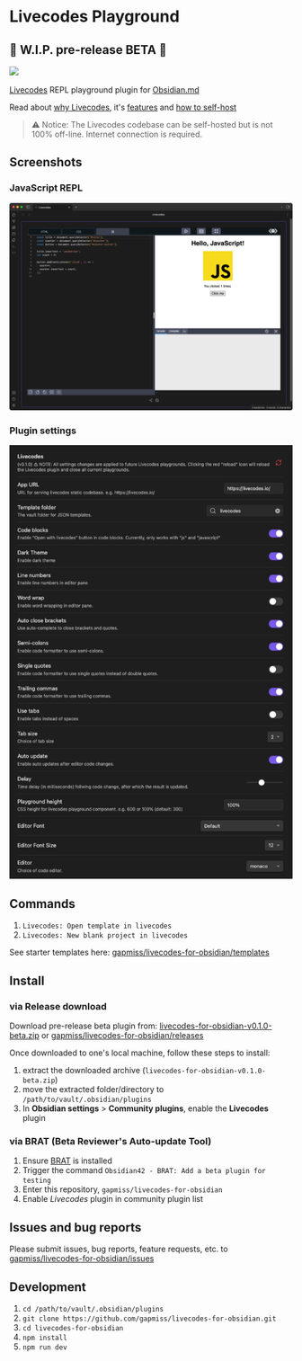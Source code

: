 # Livecodes Playground

## 🚧 W.I.P. pre-release BETA 🚧

<img src="https://livecodes.io/docs/img/livecodes-logo.svg" style="width:200px; margin: 0 auto;">

[Livecodes](https://livecodes.io/docs/overview) REPL playground plugin for [Obsidian.md](https://obsidian.md)

Read about [why Livecodes](https://livecodes.io/docs/why), it's [features](https://livecodes.io/docs/features/) and [how to self-host](https://livecodes.io/docs/features/self-hosting)

> ⚠️ Notice:
> The Livecodes codebase can be self-hosted but is not 100% off-line. Internet connection is required.

## Screenshots

### JavaScript REPL

![screenshot of JavaScript REPL](assets/CleanShot-Obsidian-(Livecodes%20-%20LIVECODES-PLUGIN%20-%20Obsidian%20v1.4.2)-20230806152651.png)

### Plugin settings

![screenshot of plugin settings](assets/CleanShot-Obsidian-(Livecodes%20-%20LIVECODES-PLUGIN%20-%20Obsidian%20v1.4.2)-20230806153030.png)

## Commands

1. `Livecodes: Open template in livecodes`
2. `Livecodes: New blank project in livecodes`

See starter templates here: [gapmiss/livecodes-for-obsidian/templates](https://github.com/gapmiss/livecodes-for-obsidian/tree/master/templates)

## Install

### via Release download

Download pre-release beta plugin from: [livecodes-for-obsidian-v0.1.0-beta.zip](https://github.com/gapmiss/livecodes-for-obsidian/releases/download/0.1.0-beta/livecodes-for-obsidian-v0.1.0-beta.zip) or [gapmiss/livecodes-for-obsidian/releases](https://github.com/gapmiss/livecodes-for-obsidian/releases)

Once downloaded to one's local machine, follow these steps to install:

1. extract the downloaded archive (`livecodes-for-obsidian-v0.1.0-beta.zip`)
2. move the extracted folder/directory to `/path/to/vault/.obsidian/plugins`
3. In **Obsidian settings** > **Community plugins**, enable the **Livecodes** plugin

### via BRAT (Beta Reviewer's Auto-update Tool)

1. Ensure [BRAT](https://github.com/TfTHacker/obsidian42-brat) is installed
2. Trigger the command `Obsidian42 - BRAT: Add a beta plugin for testing` 
3. Enter this repository, `gapmiss/livecodes-for-obsidian`
4. Enable *Livecodes* plugin in community plugin list

## Issues and bug reports

Please submit issues, bug reports, feature requests, etc. to [gapmiss/livecodes-for-obsidian/issues](https://github.com/gapmiss/livecodes-for-obsidian/issues)

## Development

1. `cd /path/to/vault/.obsidian/plugins`
2. `git clone https://github.com/gapmiss/livecodes-for-obsidian.git`
3. `cd livecodes-for-obsidian`
4. `npm install`
5. `npm run dev`